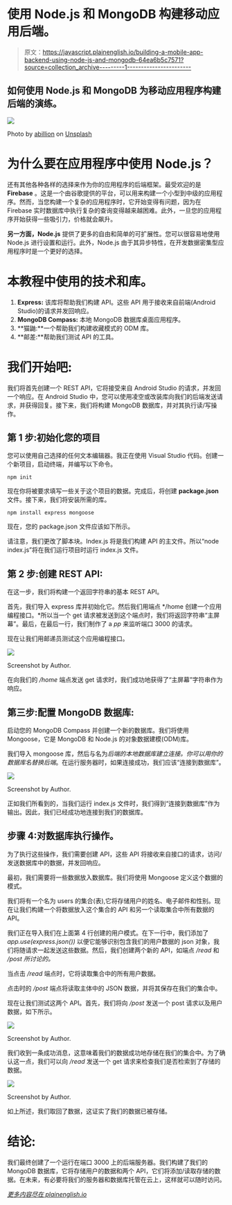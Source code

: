 # 使用 Node.js 和 MongoDB 构建移动应用后端。

> 原文：<https://javascript.plainenglish.io/building-a-mobile-app-backend-using-node-js-and-mongodb-64ea6b5c7571?source=collection_archive---------1----------------------->

## 如何使用 Node.js 和 MongoDB 为移动应用程序构建后端的演练。

![](img/b331f9c46440a5e215da9743de1fc67c.png)

Photo by [abillion](https://unsplash.com/@abillion?utm_source=medium&utm_medium=referral) on [Unsplash](https://unsplash.com?utm_source=medium&utm_medium=referral)

# 为什么要在应用程序中使用 Node.js？

还有其他各种各样的选择来作为你的应用程序的后端框架。最受欢迎的是 **Firebase** 。这是一个由谷歌提供的平台，可以用来构建一个小型到中级的应用程序。然而，当您构建一个复杂的应用程序时，它开始变得有问题，因为在 Firebase 实时数据库中执行复杂的查询变得越来越困难。此外，一旦您的应用程序开始获得一些吸引力，价格就会飙升。

**另一方面，Node.js** 提供了更多的自由和简单的可扩展性。您可以很容易地使用 Node.js 进行设置和运行。此外，Node.js 由于其异步特性，在开发数据密集型应用程序时是一个更好的选择。

# 本教程中使用的技术和库。

1.  **Express:** 该库将帮助我们构建 API。这些 API 用于接收来自前端(Android Studio)的请求并发回响应。
2.  **MongoDB Compass:** 本地 MongoDB 数据库桌面应用程序。
3.  **猫鼬:**一个帮助我们构建收藏模式的 ODM 库。
4.  **邮差:**帮助我们测试 API 的工具。

# 我们开始吧:

我们将首先创建一个 REST API，它将接受来自 Android Studio 的请求，并发回一个响应。在 Android Studio 中，您可以使用凌空或改装库向我们的后端发送请求，并获得回复。接下来，我们将构建 MongoDB 数据库，并对其执行读/写操作。

## 第 1 步:初始化您的项目

您可以使用自己选择的任何文本编辑器。我正在使用 Visual Studio 代码。创建一个新项目，启动终端，并编写以下命令。

```
npm init
```

现在你将被要求填写一些关于这个项目的数据。完成后，将创建 **package.json** 文件。接下来，我们将安装所需的库。

```
npm install express mongoose
```

现在，您的 package.json 文件应该如下所示。

请注意，我们更改了脚本块。Index.js 将是我们构建 API 的主文件。所以“node index.js”将在我们运行项目时运行 index.js 文件。

## 第 2 步:创建 REST API:

在这一步，我们将构建一个返回字符串的基本 REST API。

首先，我们导入 express 库并初始化它。然后我们用端点 */home 创建一个应用编程接口。*所以当一个 get 请求被发送到这个端点时，我们将返回字符串“主屏幕”。最后，在最后一行，我们制作了 a *pp* 来监听端口 3000 的请求。

现在让我们用邮递员测试这个应用编程接口。

![](img/4621a52d378432bfb2dc573df90543af.png)

Screenshot by Author.

在向我们的 */home* 端点发送 get 请求时，我们成功地获得了“主屏幕”字符串作为响应。

## 第三步:**配置 MongoDB** 数据库:

启动您的 MongoDB Compass 并创建一个新的数据库。我们将使用 Mongoose，它是 MongoDB 和 Node.js 的对象数据建模(ODM)库。

我们导入 mongoose 库，然后与名为*后端的本地数据库建立连接。*你可以用你的数据库名替换*后端*。在运行服务器时，如果连接成功，我们应该“连接到数据库”。

![](img/871bd1b687d5f90a5c4e569d85ee2219.png)

Screenshot by Author.

正如我们所看到的，当我们运行 index.js 文件时，我们得到“连接到数据库”作为输出。因此，我们已经成功地连接到我们的数据库。

## 步骤 4:对数据库执行操作。

为了执行这些操作，我们需要创建 API，这些 API 将接收来自接口的请求，访问/发送数据库中的数据，并发回响应。

最初，我们需要将一些数据放入数据库。我们将使用 Mongoose 定义这个数据的模式。

我们将有一个名为 users 的集合(表),它将存储用户的姓名、电子邮件和性别。现在让我们构建一个将数据放入这个集合的 API 和另一个读取集合中所有数据的 API。

我们正在导入我们在上面第 4 行创建的用户模式。在下一行中，我们添加了 *app.use(express.json())* 以便它能够识别包含我们的用户数据的 json 对象，我们将随请求一起发送这些数据。然后，我们创建两个新的 API，如端点 */read* 和 */post 所讨论的。*

当点击 */read* 端点时，它将读取集合中的所有用户数据。

点击时的 */post* 端点将读取主体中的 JSON 数据，并将其保存在我们的集合中。

现在让我们测试这两个 API。首先，我们将向 */post* 发送一个 post 请求以及用户数据，如下所示。

![](img/5d9d0c9c12875505e95ac5482b3c6230.png)

Screenshot by Author.

我们收到一条成功消息，这意味着我们的数据成功地存储在我们的集合中。为了确认这一点，我们可以向 */read* 发送一个 get 请求来检查我们是否检索到了存储的数据。

![](img/d81f1b775f6cfd32cdc7fcbac4456d77.png)

Screenshot by Author.

如上所述，我们取回了数据，这证实了我们的数据已被存储。

# 结论:

我们最终创建了一个运行在端口 3000 上的后端服务器。我们构建了我们的 MongoDB 数据库，它将存储用户的数据和两个 API，它们将添加/读取存储的数据。在未来，有必要将我们的服务器和数据库托管在云上，这样就可以随时访问。

[*更多内容尽在 plainenglish.io*](http://plainenglish.io/)